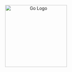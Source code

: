 <p align="center">
  <a href="https://go.dev/doc/" target="blank"><img src="https://i.imgur.com/rAjN17x.png" width="200" alt="Go Logo" /></a>
</p>

